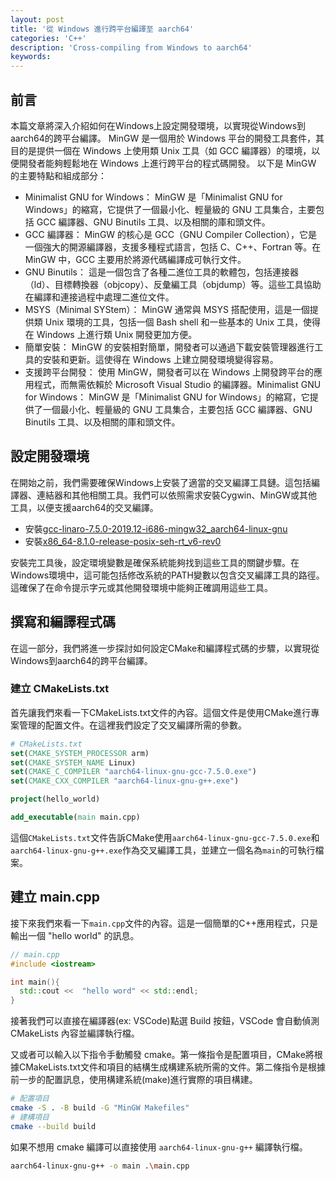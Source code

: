 ```yaml
---
layout: post
title: '從 Windows 進行跨平台編譯至 aarch64'
categories: 'C++'
description: 'Cross-compiling from Windows to aarch64'
keywords: 
---
```


## 前言
本篇文章將深入介紹如何在Windows上設定開發環境，以實現從Windows到aarch64的跨平台編譯。
MinGW 是一個用於 Windows 平台的開發工具套件，其目的是提供一個在 Windows 上使用類 Unix 工具（如 GCC 編譯器）的環境，以便開發者能夠輕鬆地在 Windows 上進行跨平台的程式碼開發。 以下是 MinGW 的主要特點和組成部分：

- Minimalist GNU for Windows： MinGW 是「Minimalist GNU for Windows」的縮寫，它提供了一個最小化、輕量級的 GNU 工具集合，主要包括 GCC 編譯器、GNU Binutils 工具、以及相關的庫和頭文件。
- GCC 編譯器： MinGW 的核心是 GCC（GNU Compiler Collection），它是一個強大的開源編譯器，支援多種程式語言，包括 C、C++、Fortran 等。在 MinGW 中，GCC 主要用於將源代碼編譯成可執行文件。
- GNU Binutils： 這是一個包含了各種二進位工具的軟體包，包括連接器（ld）、目標轉換器（objcopy）、反彙編工具（objdump）等。這些工具協助在編譯和連接過程中處理二進位文件。
- MSYS（Minimal SYStem）： MinGW 通常與 MSYS 搭配使用，這是一個提供類 Unix 環境的工具，包括一個 Bash shell 和一些基本的 Unix 工具，使得在 Windows 上進行類 Unix 開發更加方便。
- 簡單安裝： MinGW 的安裝相對簡單，開發者可以通過下載安裝管理器進行工具的安裝和更新。這使得在 Windows 上建立開發環境變得容易。
- 支援跨平台開發： 使用 MinGW，開發者可以在 Windows 上開發跨平台的應用程式，而無需依賴於 Microsoft Visual Studio 的編譯器。Minimalist GNU for Windows： MinGW 是「Minimalist GNU for Windows」的縮寫，它提供了一個最小化、輕量級的 GNU 工具集合，主要包括 GCC 編譯器、GNU Binutils 工具、以及相關的庫和頭文件。

## 設定開發環境
在開始之前，我們需要確保Windows上安裝了適當的交叉編譯工具鏈。這包括編譯器、連結器和其他相關工具。我們可以依照需求安裝Cygwin、MinGW或其他工具，以便支援aarch64的交叉編譯。

- 安裝[gcc-linaro-7.5.0-2019.12-i686-mingw32_aarch64-linux-gnu](https://releases.linaro.org/components/toolchain/binaries/latest-7/aarch64-linux-gnu/)
- 安裝[x86_64-8.1.0-release-posix-seh-rt_v6-rev0](https://releases.linaro.org/components/toolchain/binaries/latest-7/aarch64-linux-gnu/)

安裝完工具後，設定環境變數是確保系統能夠找到這些工具的關鍵步驟。在Windows環境中，這可能包括修改系統的PATH變數以包含交叉編譯工具的路徑。這確保了在命令提示字元或其他開發環境中能夠正確調用這些工具。

## 撰寫和編譯程式碼
在這一部分，我們將進一步探討如何設定CMake和編譯程式碼的步驟，以實現從Windows到aarch64的跨平台編譯。

### 建立 CMakeLists.txt
首先讓我們來看一下CMakeLists.txt文件的內容。這個文件是使用CMake進行專案管理的配置文件。在這裡我們設定了交叉編譯所需的參數。

```cmake
# CMakeLists.txt
set(CMAKE_SYSTEM_PROCESSOR arm)
set(CMAKE_SYSTEM_NAME Linux)
set(CMAKE_C_COMPILER "aarch64-linux-gnu-gcc-7.5.0.exe")
set(CMAKE_CXX_COMPILER "aarch64-linux-gnu-g++.exe")

project(hello_world)

add_executable(main main.cpp)
```

這個`CMakeLists.txt`文件告訴CMake使用`aarch64-linux-gnu-gcc-7.5.0.exe`和`aarch64-linux-gnu-g++.exe`作為交叉編譯工具，並建立一個名為`main`的可執行檔案。

## 建立 main.cpp
接下來我們來看一下`main.cpp`文件的內容。這是一個簡單的C++應用程式，只是輸出一個 "hello world" 的訊息。

```c++
// main.cpp
#include <iostream>

int main(){
  std::cout <<  "hello word" << std::endl;
}
```

接著我們可以直接在編譯器(ex: VSCode)點選 Build 按鈕，VSCode 會自動偵測 CMakeLists 內容並編譯執行檔。


又或者可以輸入以下指令手動觸發 cmake。第一條指令是配置項目，CMake將根據CMakeLists.txt文件和項目的結構生成構建系統所需的文件。第二條指令是根據前一步的配置訊息，使用構建系統(make)進行實際的項目構建。

```sh
# 配置項目
cmake -S . -B build -G "MinGW Makefiles"
# 建構項目
cmake --build build
```

如果不想用 cmake 編譯可以直接使用 `aarch64-linux-gnu-g++` 編譯執行檔。

```sh
aarch64-linux-gnu-g++ -o main .\main.cpp
```